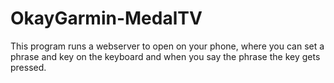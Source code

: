 # OkayGarmin-MedalTV
This program runs a webserver to open on your phone, where you can set a phrase and key on the keyboard and when you say the phrase the key gets pressed.
